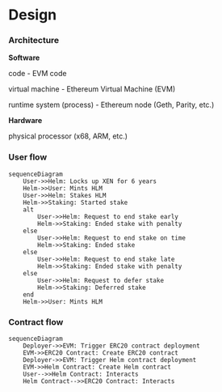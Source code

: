 # Design

### Architecture

**Software**

code - EVM code

virtual machine - Ethereum Virtual Machine (EVM)

runtime system (process) - Ethereum node (Geth, Parity, etc.)

**Hardware**

physical processor (x68, ARM, etc.)

### User flow

```mermaid
sequenceDiagram
    User->>Helm: Locks up XEN for 6 years
    Helm->>User: Mints HLM
    User->>Helm: Stakes HLM
    Helm->>Staking: Started stake
    alt
        User->>Helm: Request to end stake early
        Helm->>Staking: Ended stake with penalty
    else
        User->>Helm: Request to end stake on time
        Helm->>Staking: Ended stake
    else
        User->>Helm: Request to end stake late
        Helm->>Staking: Ended stake with penalty
    else
        User->>Helm: Request to defer stake
        Helm->>Staking: Deferred stake
    end
    Helm->>User: Mints HLM
```

### Contract flow

```mermaid
sequenceDiagram
    Deployer->>EVM: Trigger ERC20 contract deployment
    EVM->>ERC20 Contract: Create ERC20 contract
    Deployer->>EVM: Trigger Helm contract deployment
    EVM->>Helm Contract: Create Helm contract
    User-->>Helm Contract: Interacts
    Helm Contract-->>ERC20 Contract: Interacts
```
